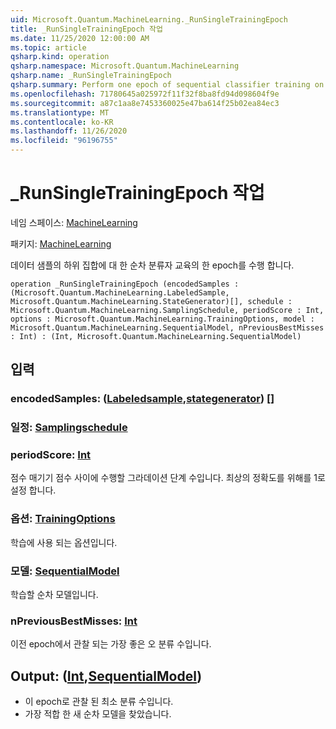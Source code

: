 ```yaml
---
uid: Microsoft.Quantum.MachineLearning._RunSingleTrainingEpoch
title: _RunSingleTrainingEpoch 작업
ms.date: 11/25/2020 12:00:00 AM
ms.topic: article
qsharp.kind: operation
qsharp.namespace: Microsoft.Quantum.MachineLearning
qsharp.name: _RunSingleTrainingEpoch
qsharp.summary: Perform one epoch of sequential classifier training on a subset of data samples.
ms.openlocfilehash: 71780645a025972f11f32f8ba8fd94d098604f9e
ms.sourcegitcommit: a87c1aa8e7453360025e47ba614f25b02ea84ec3
ms.translationtype: MT
ms.contentlocale: ko-KR
ms.lasthandoff: 11/26/2020
ms.locfileid: "96196755"
---
```

# <a name="_runsingletrainingepoch-operation"></a>_RunSingleTrainingEpoch 작업

네임 스페이스: [MachineLearning](xref:Microsoft.Quantum.MachineLearning)

패키지: [MachineLearning](https://nuget.org/packages/Microsoft.Quantum.MachineLearning)


데이터 샘플의 하위 집합에 대 한 순차 분류자 교육의 한 epoch를 수행 합니다.

```qsharp
operation _RunSingleTrainingEpoch (encodedSamples : (Microsoft.Quantum.MachineLearning.LabeledSample, Microsoft.Quantum.MachineLearning.StateGenerator)[], schedule : Microsoft.Quantum.MachineLearning.SamplingSchedule, periodScore : Int, options : Microsoft.Quantum.MachineLearning.TrainingOptions, model : Microsoft.Quantum.MachineLearning.SequentialModel, nPreviousBestMisses : Int) : (Int, Microsoft.Quantum.MachineLearning.SequentialModel)
```


## <a name="input"></a>입력

### <a name="encodedsamples--labeledsamplestategenerator"></a>encodedSamples: ([Labeledsample](xref:Microsoft.Quantum.MachineLearning.LabeledSample),[stategenerator](xref:Microsoft.Quantum.MachineLearning.StateGenerator)) []




### <a name="schedule--samplingschedule"></a>일정: [Samplingschedule](xref:Microsoft.Quantum.MachineLearning.SamplingSchedule)




### <a name="periodscore--int"></a>periodScore: [Int](xref:microsoft.quantum.lang-ref.int)

점수 매기기 점수 사이에 수행할 그라데이션 단계 수입니다.
최상의 정확도를 위해를 1로 설정 합니다.


### <a name="options--trainingoptions"></a>옵션: [TrainingOptions](xref:Microsoft.Quantum.MachineLearning.TrainingOptions)

학습에 사용 되는 옵션입니다.


### <a name="model--sequentialmodel"></a>모델: [SequentialModel](xref:Microsoft.Quantum.MachineLearning.SequentialModel)

학습할 순차 모델입니다.


### <a name="npreviousbestmisses--int"></a>nPreviousBestMisses: [Int](xref:microsoft.quantum.lang-ref.int)

이전 epoch에서 관찰 되는 가장 좋은 오 분류 수입니다.



## <a name="output--intsequentialmodel"></a>Output: ([Int](xref:microsoft.quantum.lang-ref.int),[SequentialModel](xref:Microsoft.Quantum.MachineLearning.SequentialModel))

- 이 epoch로 관찰 된 최소 분류 수입니다.
- 가장 적합 한 새 순차 모델을 찾았습니다.